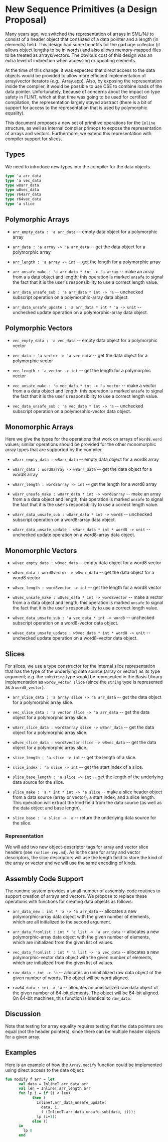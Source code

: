 # New Sequence Primitives (a Design Proposal)

Many years ago, we switched the representation of arrays in SML/NJ to consist
of a header object that consisted of a data pointer and a length (in elements)
field.  This design had some benefits for the garbage collector (it allows
object lengths to be in words) and also allows memory-mapped files to be
treated as arrays/vectors.  The obvious cost of this design was an extra
level of indirection when accessing or updating elements.

At the time of this change, it was expected that direct access to the
data objects would be provided to allow more efficient implementation
of array/vector iterators (*e.g.*, Array.app).  Also, by exposing the
representation inside the compiler, it would be possible to use CSE
to combine loads of the data pointer.  Unfortunately, because of
concerns about the impact on type safety in FLINT, which at that time
was going to be used for certified compilation, the representation
largely stayed abstract (there is a bit of support for access to the
representation that is used by polymorphic equality).

This document proposes a new set of primitive operations for the `Inline`
structure, as well as internal compiler primops to expose the representation
of arrays and vectors.  Furthermore, we extend this representation
with compiler support for slices.


## Types

We need to introduce new types into the compiler for the data objects.

``` sml
type 'a arr_data
type 'a vec_data
type w8arr_data
type w8vec_data
type r64arr_data
type r64vec_data
type 'a slice
```

## Polymorphic Arrays

  * `arr_empty_data : 'a arr_data` -- empty data object for a polymorphic array

  * `arr_data : 'a array -> 'a arr_data` -- get the data object for a polymorphic array

  * `arr_length : 'a array -> int` -- get the length for a polymorphic array

  * `arr_unsafe_make : 'a arr_data * int -> 'a array` -- make an array from a
    a data object and length; this operation is marked `unsafe` to signal the
    fact that it is the user's responsibility to use a correct length value.

  * `arr_data_unsafe_sub : 'a arr_data * int -> 'a` -- unchecked subscript operation
    on a polymorphic-array data object.

  * `arr_data_unsafe_update : 'a arr_data * int * 'a -> unit` -- unchecked
    update operation on a polymorphic-array data object.

## Polymorphic Vectors

  * `vec_empty_data : 'a vec_data` -- empty data object for a polymorphic vector

  * `vec_data : 'a vector -> 'a vec_data` -- get the data object for a polymorphic vector

  * `vec_length : 'a vector -> int` -- get the length for a polymorphic vector

  * `vec_unsafe_make : 'a vec_data * int -> 'a vector` -- make a vector from a
    a data object and length; this operation is marked `unsafe` to signal the
    fact that it is the user's responsibility to use a correct length value.

  * `vec_data_unsafe_sub : 'a vec_data * int -> 'a` -- unchecked subscript operation
    on a polymorphic-vector data object.

## Monomorphic Arrays

Here we give the types for the operations that work on arrays of `Word8.word` values;
similar operations should be provided for the other monomorphic array types that are
supported by the compiler.

  * `w8arr_empty_data : w8arr_data` -- empty data object for a word8 array

  * `w8arr_data : word8array -> w8arr_data` -- get the data object for a word8 array

  * `w8arr_length : word8array -> int` -- get the length for a word8 array

  * `w8arr_unsafe_make : w8arr_data * int -> word8array` -- make an array from a
    a data object and length; this operation is marked `unsafe` to signal the
    fact that it is the user's responsibility to use a correct length value.

  * `w8arr_data_unsafe_sub : w8arr_data * int -> word8` -- unchecked subscript operation
    on a word8-array data object.

  * `w8arr_data_unsafe_update : w8arr_data * int * word8 -> unit` -- unchecked
    update operation on a word8-array data object.

## Monomorphic Vectors

  * `w8vec_empty_data : w8vec_data` -- empty data object for a word8 vector

  * `w8vec_data : word8vector -> w8vec_data` -- get the data object for a word8 vector

  * `w8vec_length : word8vector -> int` -- get the length for a word8 vector

  * `w8vec_unsafe_make : w8vec_data * int -> word8vector` -- make a vector from a
    a data object and length; this operation is marked `unsafe` to signal the
    fact that it is the user's responsibility to use a correct length value.

  * `w8vec_data_unsafe_sub : 'a vec_data * int -> word8` -- unchecked subscript
    operation on a word8-vector data object.

  * `w8vec_data_unsafe_update : w8vec_data * int * word8 -> unit` -- unchecked
    update operation on a word8-vector data object.

## Slices

For slices, we use a type constructor for the internal slice representation
that has the type of the underlying data source (array or vector) as its
type argument; *e.g.* the `substring` type would be represented in the
Basis Library implementation as `word8_vector slice` (since the `string` type
is represented as a `word8_vector`).

  * `arr_slice_data : 'a array slice -> 'a arr_data` -- get the data object
    for a polymorphic array slice.

  * `vec_slice_data : 'a vector slice -> 'a arr_data` -- get the data object
    for a polymorphic array slice.

  * `w8arr_slice_data : word8array slice -> w8arr_data` -- get the data object
    for a polymorphic array slice.

  * `w8vec_slice_data : word8vector slice -> w8vec_data` -- get the data object
    for a polymorphic array slice.

  * `slice_length : 'a slice -> int` -- get the length of a slice.

  * `slice_index : 'a slice -> int` -- get the start index of a slice.

  * `slice_base_length : 'a slice -> int` -- get the length of the underlying
    data source for the slice.

  * `slice_make : 'a * int * int -> 'a slice` -- make a slice header object from
    a data source (array or vector), a start index, and a slice length.  This
    operation will extract the kind field from the data source (as well as the
    data object and base length).

  * `slice_base : 'a slice -> 'a` -- return the underlying data source for the
    slice.

### Representation

We will add two new object-descriptor tags for array and vector slice headers
(see `runtime-rep.md`).
As is the case for array and vector descriptors, the slice descriptors will use
the length field to store the kind of the array or vector and we will use
the same encoding of kinds.

## Assembly Code Support

The runtime system provides a small number of assembly-code routines to support
creation of arrays and vectors.  We propose to replace these operations with
functions for creating data objects as follows:

  * `arr_data_new : int * 'a -> 'a arr_data` -- allocates a new polymorphic-array
    data object with the given number of elements, which are all initialized
    to the second argument.

  * `arr_data_fromlist : int * 'a list -> 'a arr_data` -- allocates a new
    polymorphic-array data object with the given number of elements, which
    are initialized from the given list of values.

  * `vec_data_fromlist : int * 'a list -> 'a vec_data` -- allocates a new
    polymorphic-vector data object with the given number of elements, which
    are initialized from the given list of values.

  * `raw_data : int -> 'a` -- allocates an uninitialized raw data object
    of the given number of words.  The object will be word aligned.

  * `raw64_data : int -> 'a` -- allocates an uninitialized raw data object
    of the given number of 64-bit elements.  The object will be 64-bit
    aligned.<br/>
    On 64-bit machines, this function is identical to `raw_data`.

## Discussion

Note that testing for array equality requires testing that the data pointers
are equal (not the header pointers), since there can be multiple header
objects for a given array.

## Examples

Here is an example of how the `Array.modify` function could be implemented
using direct access to the data object:
``` sml
fun modify f arr = let
      val data = InlineT.arr_data arr
      val len = InlineT.arr_length arr
      fun lp i = if (i < len)
            then (
              InlineT.arr_data_unsafe_update(
                data, i,
                f (InlineT.arr_data_unsafe_sub(data, i)));
              lp (i+1))
            else ()
      in
        lp 0
      end
```
